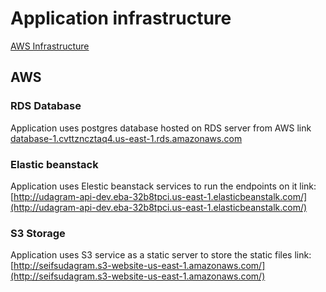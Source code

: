 # Application infrastructure

[AWS Infrastructure](./infrastructure.png "AWS Infrastructure")

## AWS

### RDS Database
Application uses postgres database hosted on RDS server from AWS
link [database-1.cvttzncztaq4.us-east-1.rds.amazonaws.com](database-1.cvttzncztaq4.us-east-1.rds.amazonaws.com)

### Elastic beanstack
Application uses Elestic beanstack services to run the endpoints on it
link: [http://udagram-api-dev.eba-32b8tpci.us-east-1.elasticbeanstalk.com/](http://udagram-api-dev.eba-32b8tpci.us-east-1.elasticbeanstalk.com/)

### S3 Storage

Application uses S3 service as a static server to store the static files
link: [http://seifsudagram.s3-website-us-east-1.amazonaws.com/](http://seifsudagram.s3-website-us-east-1.amazonaws.com/)